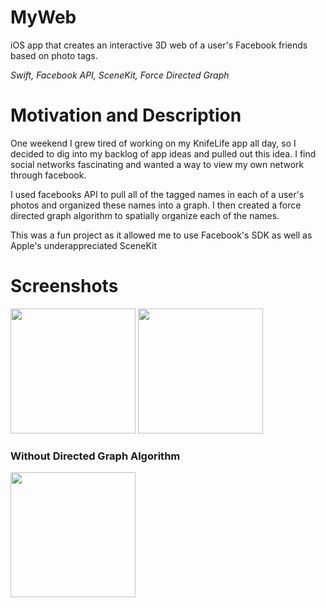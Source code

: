 # MyWeb
iOS app that creates an interactive 3D web of a user's Facebook friends based on photo tags.

*Swift, Facebook API, SceneKit, Force Directed Graph*
 
# Motivation and Description
One weekend I grew tired of working on my KnifeLife app all day, so I decided to dig into my backlog of app ideas and pulled out this idea. I find social networks fascinating and wanted a way to view my own network through facebook. 

I used facebooks API to pull all of the tagged names in each of a user's photos and organized these names into a graph. I then created a force directed graph algorithm to spatially organize each of the names.

This was a fun project as it allowed me to use Facebook's SDK as well as Apple's underappreciated SceneKit

# Screenshots
<img src="https://github.com/jakecronin/MyWeb/blob/master/Images/Clean_Web_1.png" width="200"/>
<img src="https://github.com/jakecronin/MyWeb/blob/master/Images/Web_With_Names.png" width="200"/>

### Without Directed Graph Algorithm
<img src="https://github.com/jakecronin/MyWeb/blob/master/Images/Unorganized_Web.png" width="200"/>
